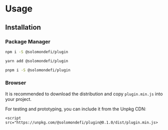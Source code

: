 # Usage

## Installation

### Package Manager

```bash
npm i -S @solomondefi/plugin
```

```bash
yarn add @solomondefi/plugin
```

```bash
pnpm i -S @solomondefi/plugin
```

### Browser

It is recommended to download the distribution and copy `plugin.min.js` into your project.

For testing and prototyping, you can include it from the Unpkg CDN:

```
<script src="https://unpkg.com/@solomondefi/plugin@0.1.0/dist/plugin.min.js>
```
